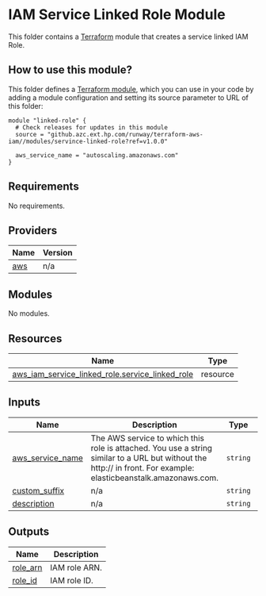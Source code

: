 # IAM Service Linked Role Module

This folder contains a [Terraform](https://www.terraform.io/) module that creates a service linked IAM Role.

## How to use this module?

This folder defines a [Terraform module](https://www.terraform.io/docs/modules/usage.html), which you can use in your code by adding a module configuration and setting its source parameter to URL of this folder:

```hcl
module "linked-role" {
  # Check releases for updates in this module
  source = "github.azc.ext.hp.com/runway/terraform-aws-iam//modules/servince-linked-role?ref=v1.0.0"

  aws_service_name = "autoscaling.amazonaws.com"
}
```

<!-- BEGIN_TF_DOCS -->
## Requirements

No requirements.

## Providers

| Name | Version |
|------|---------|
| <a name="provider_aws"></a> [aws](#provider\_aws) | n/a |

## Modules

No modules.

## Resources

| Name | Type |
|------|------|
| [aws_iam_service_linked_role.service_linked_role](https://registry.terraform.io/providers/hashicorp/aws/latest/docs/resources/iam_service_linked_role) | resource |

## Inputs

| Name | Description | Type | Default | Required |
|------|-------------|------|---------|:--------:|
| <a name="input_aws_service_name"></a> [aws\_service\_name](#input\_aws\_service\_name) | The AWS service to which this role is attached. You use a string similar to a URL but without the http:// in front. For example: elasticbeanstalk.amazonaws.com. | `string` | n/a | yes |
| <a name="input_custom_suffix"></a> [custom\_suffix](#input\_custom\_suffix) | n/a | `string` | `""` | no |
| <a name="input_description"></a> [description](#input\_description) | n/a | `string` | `""` | no |

## Outputs

| Name | Description |
|------|-------------|
| <a name="output_role_arn"></a> [role\_arn](#output\_role\_arn) | IAM role ARN. |
| <a name="output_role_id"></a> [role\_id](#output\_role\_id) | IAM role ID. |
<!-- END_TF_DOCS -->
